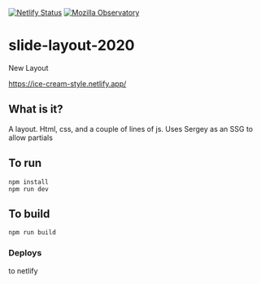 [![Netlify Status](https://api.netlify.com/api/v1/badges/9fb92e82-ab6d-46ea-9fdc-4260b7c8a528/deploy-status)](https://app.netlify.com/sites/ice-cream-style/deploys) [![Mozilla Observatory](https://img.shields.io/mozilla-observatory/grade/ice-cream-style.netlify.app)](https://observatory.mozilla.org/analyze/ice-cream-style.netlify.app)
# slide-layout-2020
New Layout

https://ice-cream-style.netlify.app/

## What is it?

A layout. Html, css, and a couple of lines of js. Uses Sergey as an SSG to allow partials

## To run

```
npm install
npm run dev
```

## To build 

```
npm run build
```

### Deploys

to netlify

